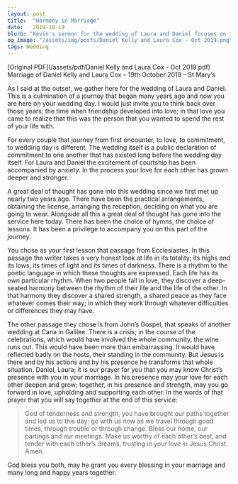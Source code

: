 ```yaml
---
layout: post
title:  "Harmony in Marriage"
date:   2019-10-19
blurb: "Kevin's sermon for the wedding of Laura and Daniel focuses on the journey of love and commitment leading to marriage. He speaks about the unique rhythm of life each person has and how love finds harmony between these rhythms. The sermon draws from Ecclesiastes and John's Gospel, highlighting life's highs and lows and the transformative presence of Christ in marriage."
og_image: "/assets/img/posts/Daniel Kelly and Laura Cox - Oct 2019.png"
tags: Wedding
---
```

[Original PDF](/assets/pdf/Daniel Kelly and Laura Cox - Oct 2019.pdf)    
Marriage of Daniel Kelly and Laura Cox – 19th October 2019 – St Mary’s

As I said at the outset, we gather here for the wedding of Laura and Daniel. This is a culmination of a journey that began many years ago and now you are here on your wedding day. I would just invite you to think back over those years; the time when friendship developed into love; in that love you came to realize that this was the person that you wanted to spend the rest of your life with.

For every couple that journey from first encounter, to love, to commitment, to wedding day is different. The wedding itself is a public declaration of commitment to one another that has existed long before the wedding day itself. For Laura and Daniel the excitement of courtship has been accompanied by anxiety. In the process your love for each other has grown deeper and stronger.

A great deal of thought has gone into this wedding since we first met up nearly two years ago. There have been the practical arrangements, obtaining the license, arranging the reception, deciding on what you are going to wear. Alongside all this a great deal of thought has gone into the service here today. There has been the choice of hymns, the choice of lessons. It has been a privilege to accompany you on this part of the journey.

You chose as your first lesson that passage from Ecclesiastes. In this passage the writer takes a very honest look at life in its totality; its highs and its lows, its times of light and its times of darkness. There is a rhythm to the poetic language in which these thoughts are expressed. Each life has its own particular rhythm. When two people fall in love, they discover a deep-seated harmony between the rhythm of their life and the life of the other. In that harmony they discover a shared strength, a shared peace as they face whatever comes their way; in which they work through whatever difficulties or differences they may have.

The other passage they chose is from John’s Gospel, that speaks of another wedding at Cana in Galilee. There is a crisis; in the course of the celebrations, which would have involved the whole community, the wine runs out. This would have been more than embarrassing. It would have reflected badly on the hosts, their standing in the community. But Jesus is there and by his actions and by his presence he transforms that whole situation. Daniel, Laura; it is our prayer for you that you may know Christ’s presence with you in your marriage. In his presence may your love for each other deepen and grow; together, in his presence and strength, may you go forward in love, upholding and supporting each other. In the words of that prayer that you will say together at the end of this service:

> God of tenderness and strength,
> you have brought our paths together
> and led us to this day;
> go with us now as we travel through good times,
> through trouble or through change.
> Bless our home, our partings and our meetings.
> Make us worthy of each other’s best,
> and tender with each other’s dreams,
> trusting in your love in Jesus Christ. Amen.

God bless you both, may he grant you every blessing in your marriage and many long and happy years together.
